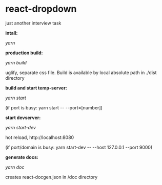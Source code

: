 # react-dropdown
just another interview task

**intall:**

_yarn_

**production build:**

_yarn build_

uglify, separate css file.
Build is available by local absolute path in ./dist directory

**build and start temp-server:**

_yarn start_

(if port is busy: yarn start -- --port=[number])

**start devserver:**

_yarn start-dev_

hot reload, http://localhost:8080

(if port/domain is busy: yarn start-dev -- --host 127.0.0.1 --port 9000)

**generate docs:**

_yarn doc_

creates react-docgen.json in /doc directory